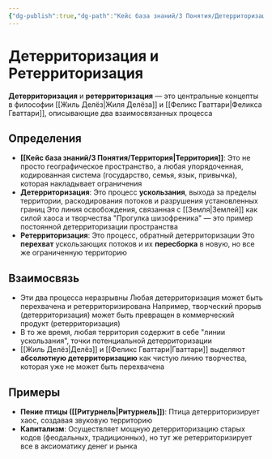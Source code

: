 ```yaml
---
{"dg-publish":true,"dg-path":"Кейс база знаний/3 Понятия/Детерриторизация и Ретерриторизация","permalink":"/kejs-baza-znanij/3-ponyatiya/deterritorizacziya-i-reterritorizacziya/"}
---
```



# Детерриторизация и Ретерриторизация

**Детерриторизация** и **ретерриторизация** — это центральные концепты в философии [[Жиль Делёз\|Жиля Делёза]] и [[Феликс Гваттари\|Феликса Гваттари]], описывающие два взаимосвязанных процесса

## Определения
- **[[Кейс база знаний/3 Понятия/Территория\|Территория]]**: Это не просто географическое пространство, а любая упорядоченная, кодированная система (государство, семья, язык, привычка), которая накладывает ограничения 
- **Детерриторизация**: Это процесс **ускользания**, выхода за пределы территории, раскодирования потоков и разрушения установленных границ  Это линия освобождения, связанная с [[Земля\|Землей]] как силой хаоса и творчества "Прогулка шизофреника" — это пример постоянной детерриторизации пространства 
- **Ретерриторизация**: Это процесс, обратный детерриторизации Это **перехват** ускользающих потоков и их **пересборка** в новую, но все же ограниченную территорию 

## Взаимосвязь
- Эти два процесса неразрывны Любая детерриторизация может быть перехвачена и ретерриторизирована Например, творческий прорыв (детерриторизация) может быть превращен в коммерческий продукт (ретерриторизация)
- В то же время, любая территория содержит в себе "линии ускользания", точки потенциальной детерриторизации
- [[Жиль Делёз\|Делёз]] и [[Феликс Гваттари\|Гваттари]] выделяют **абсолютную детерриторизацию** как чистую линию творчества, которая уже не может быть перехвачена

## Примеры
- **Пение птицы ([[Ритурнель\|Ритурнель]])**: Птица детерриторизирует хаос, создавая звуковую территорию
- **Капитализм**: Осуществляет мощную детерриторизацию старых кодов (феодальных, традиционных), но тут же ретерриторизирует все в аксиоматику денег и рынка 


